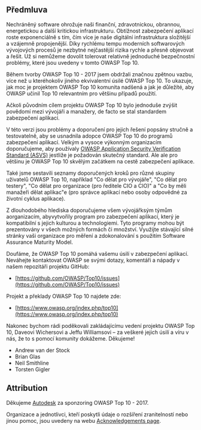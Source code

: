 ## Předmluva

Nechráněný software ohrožuje naši finanční, zdravotnickou, obrannou, energetickou a další kritickou infrastrukturu. Obtížnost zabezpečení aplikací roste exponenciálně s tím,
čím více je naše digitální infrastruktura složitější a vzájemně propojenější. Díky rychlému tempu moderních softwarových vývojových procesů je nezbytné nejčastější rizika rychle a přesně objevovat a řešit. Už si nemůžeme dovolit tolerovat relativně jednoduché bezpečnostní problémy, které jsou uvedeny v tomto OWASP Top 10.

Během tvorby OWASP Top 10 - 2017 jsem obdržali značnou zpětnou vazbu, více než u kteréhokoliv jiného ekvivalentní úsilé OWASP Top 10. To ukazuje, jak moc je projektem OWASP Top 10 komunita nadšená a jak je důležíté, aby OWASP učinil Top 10 relevantním pro většinu případů použití.

Ačkoli původním cílem projektu OWASP Top 10 bylo jednoduše zvýšit povědomí mezi vývojáři a manažery, de facto se stal standardem zabezpečení aplikací.

V této verzi jsou problémy a doporučení pro jejich řešení popsány stručně a testovatelně, aby se usnadnila adopce OWASP Top 10 do programů zabezpečení aplikací. Velkým a vysoce výkonným organizacím doporučujeme, aby používaly [OWASP Application Security Verification Standard (ASVS)](https://www.owasp.org/index.php/ASVS) jestliže je požadován skutečný standard. Ale ale pro většinu je OWASP Top 10 skvělým začátkem na cestě zabezpečení aplikace.

Také jsme sestavili seznamy doporučených kroků pro různé skupiny uživatelů OWASP Top 10, například "Co dělat pro vývojáře", "Co dělat pro testery", "Co dělat pro organizace (pro ředitele CIO a CIO)" a "Co by měli manažeři dělat aplikac"e (pro správce aplikací nebo osoby odpovědné za životní cyklus aplikace).

Z dlouhodobého hlediska doporučujeme všem vývojářksým týmům aorganizacím, abyvytvořily program pro zabezpečení aplikací, který je kompatibilní s jejich kulturou a technologiemi. Tyto programy mohou být prezentovány v všech možných formách či množství. Využijte stávající silné stránky vaši organizace pro měření a zdokonalování s použitím Software Assurance Maturity Model.

Doufáme, že OWASP Top 10 pomáhá vašemu úsilí v zabezpečení aplikací. Neváhejte kontaktovat OWASP se svými dotazy, komentáři a nápady v našem repozitáři projektu GitHub:

* [https://github.com/OWASP/Top10/issues](https://github.com/OWASP/Top10/issues)

Projekt a překlady OWASP Top 10 najdete zde:

* [https://www.owasp.org/index.php/top10](https://www.owasp.org/index.php/top10)


Nakonec bychom rádi poděkovali zakládajícímu vedení projektu OWASP Top 10, Daveovi Wichersovi a Jeffu Williamsovi – za veškeré jejich úsilí a víru v nás, že to s pomocí komunity dokážeme. Děkujeme!

* Andrew van der Stock
* Brian Glas
* Neil Smithline
* Torsten Gigler

## Attribution
Děkujeme [Autodesk](https://www.autodesk.com) za sponzoring OWASP Top 10 - 2017.

Organizace a jednotlivci, kteří poskytli údaje o rozšíření zranitelností nebo jinou pomoc, jsou uvedeny na webu [Acknowledgements page](0xd1-data-contributors.md).
